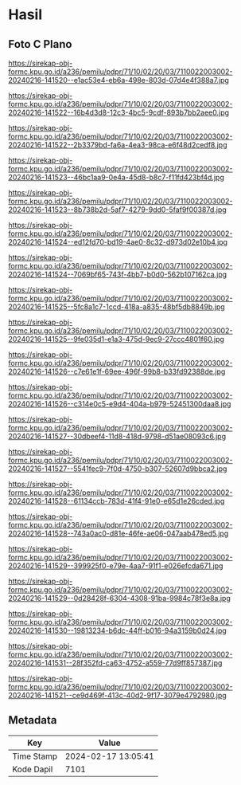 # Hasil

## Foto C Plano

https://sirekap-obj-formc.kpu.go.id/a236/pemilu/pdpr/71/10/02/20/03/7110022003002-20240216-141520--e1ac53e4-eb6a-498e-803d-07d4e4f388a7.jpg

https://sirekap-obj-formc.kpu.go.id/a236/pemilu/pdpr/71/10/02/20/03/7110022003002-20240216-141522--16b4d3d8-12c3-4bc5-9cdf-893b7bb2aee0.jpg

https://sirekap-obj-formc.kpu.go.id/a236/pemilu/pdpr/71/10/02/20/03/7110022003002-20240216-141522--2b3379bd-fa6a-4ea3-98ca-e6f48d2cedf8.jpg

https://sirekap-obj-formc.kpu.go.id/a236/pemilu/pdpr/71/10/02/20/03/7110022003002-20240216-141523--46bc1aa9-0e4a-45d8-b8c7-f11fd423bf4d.jpg

https://sirekap-obj-formc.kpu.go.id/a236/pemilu/pdpr/71/10/02/20/03/7110022003002-20240216-141523--8b738b2d-5af7-4279-9dd0-5faf9f00387d.jpg

https://sirekap-obj-formc.kpu.go.id/a236/pemilu/pdpr/71/10/02/20/03/7110022003002-20240216-141524--ed12fd70-bd19-4ae0-8c32-d973d02e10b4.jpg

https://sirekap-obj-formc.kpu.go.id/a236/pemilu/pdpr/71/10/02/20/03/7110022003002-20240216-141524--7069bf65-743f-4bb7-b0d0-562b107162ca.jpg

https://sirekap-obj-formc.kpu.go.id/a236/pemilu/pdpr/71/10/02/20/03/7110022003002-20240216-141525--5fc8a1c7-1ccd-418a-a835-48bf5db8849b.jpg

https://sirekap-obj-formc.kpu.go.id/a236/pemilu/pdpr/71/10/02/20/03/7110022003002-20240216-141525--9fe035d1-e1a3-475d-9ec9-27ccc4801f60.jpg

https://sirekap-obj-formc.kpu.go.id/a236/pemilu/pdpr/71/10/02/20/03/7110022003002-20240216-141526--c7e61e1f-69ee-496f-99b8-b33fd92388de.jpg

https://sirekap-obj-formc.kpu.go.id/a236/pemilu/pdpr/71/10/02/20/03/7110022003002-20240216-141526--c314e0c5-e9d4-404a-b979-52451300daa8.jpg

https://sirekap-obj-formc.kpu.go.id/a236/pemilu/pdpr/71/10/02/20/03/7110022003002-20240216-141527--30dbeef4-11d8-418d-9798-d51ae08093c6.jpg

https://sirekap-obj-formc.kpu.go.id/a236/pemilu/pdpr/71/10/02/20/03/7110022003002-20240216-141527--5541fec9-7f0d-4750-b307-52607d9bbca2.jpg

https://sirekap-obj-formc.kpu.go.id/a236/pemilu/pdpr/71/10/02/20/03/7110022003002-20240216-141528--61134ccb-783d-41f4-91e0-e65d1e26cded.jpg

https://sirekap-obj-formc.kpu.go.id/a236/pemilu/pdpr/71/10/02/20/03/7110022003002-20240216-141528--743a0ac0-d81e-46fe-ae06-047aab478ed5.jpg

https://sirekap-obj-formc.kpu.go.id/a236/pemilu/pdpr/71/10/02/20/03/7110022003002-20240216-141529--399925f0-e79e-4aa7-91f1-e026efcda671.jpg

https://sirekap-obj-formc.kpu.go.id/a236/pemilu/pdpr/71/10/02/20/03/7110022003002-20240216-141529--0d28428f-6304-4308-91ba-9984c78f3e8a.jpg

https://sirekap-obj-formc.kpu.go.id/a236/pemilu/pdpr/71/10/02/20/03/7110022003002-20240216-141530--19813234-b6dc-44ff-b016-94a3159b0d24.jpg

https://sirekap-obj-formc.kpu.go.id/a236/pemilu/pdpr/71/10/02/20/03/7110022003002-20240216-141531--28f352fd-ca63-4752-a559-77d9ff857387.jpg

https://sirekap-obj-formc.kpu.go.id/a236/pemilu/pdpr/71/10/02/20/03/7110022003002-20240216-141521--ce9d469f-413c-40d2-9f17-3079e4792980.jpg


## Metadata

| Key        | Value               |
| ---------- | ------------------- |
| Time Stamp | 2024-02-17 13:05:41 |
| Kode Dapil | 7101                |



